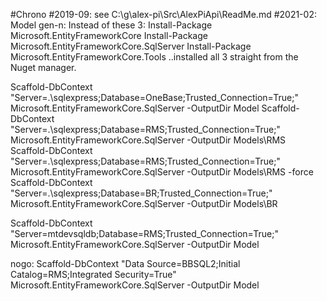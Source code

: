 ﻿#Chrono
#2019-09: see C:\g\alex-pi\Src\AlexPiApi\ReadMe.md
#2021-02:
  Model gen-n:
  Instead of these 3:
      Install-Package Microsoft.EntityFrameworkCore
      Install-Package Microsoft.EntityFrameworkCore.SqlServer
      Install-Package Microsoft.EntityFrameworkCore.Tools
  ..installed all 3 straight from the Nuget manager.

  Scaffold-DbContext "Server=.\sqlexpress;Database=OneBase;Trusted_Connection=True;" Microsoft.EntityFrameworkCore.SqlServer -OutputDir Model
  Scaffold-DbContext "Server=.\sqlexpress;Database=RMS;Trusted_Connection=True;" Microsoft.EntityFrameworkCore.SqlServer -OutputDir Models\RMS
  Scaffold-DbContext "Server=.\sqlexpress;Database=RMS;Trusted_Connection=True;" Microsoft.EntityFrameworkCore.SqlServer -OutputDir Models\RMS -force
  Scaffold-DbContext "Server=.\sqlexpress;Database=BR;Trusted_Connection=True;" Microsoft.EntityFrameworkCore.SqlServer -OutputDir Models\BR
  
  Scaffold-DbContext "Server=mtdevsqldb;Database=RMS;Trusted_Connection=True;" Microsoft.EntityFrameworkCore.SqlServer -OutputDir Model
  
  nogo:
  Scaffold-DbContext "Data Source=BBSQL2;Initial Catalog=RMS;Integrated Security=True" Microsoft.EntityFrameworkCore.SqlServer -OutputDir Model

